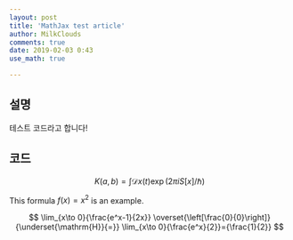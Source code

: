 ```yaml
---
layout: post
title: 'MathJax test article'
author: MilkClouds
comments: true
date: 2019-02-03 0:43
use_math: true

---
```



## 설명

테스트 코드라고 합니다!

## 코드

$$
K(a,b) = \int \mathcal{D}x(t) \exp(2\pi i S[x]/\hbar)
$$

This formula $f(x) = x^2$ is an example.


$$
\lim_{x\to 0}{\frac{e^x-1}{2x}}
\overset{\left[\frac{0}{0}\right]}{\underset{\mathrm{H}}{=}}
\lim_{x\to 0}{\frac{e^x}{2}}={\frac{1}{2}}
$$